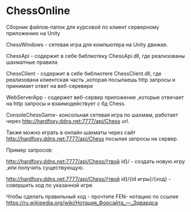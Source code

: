 # ChessOnline

Сборник файлов-папок для курсовой по клиент серверному приложению на Unity

ChessWindows - сетевая игра для компьютера на Unity движке.

ChessApi - содержит в себе библиотеку ChessApi.dll, где реализованы шахматные правила

ChessClient - содержит в себе библиотеre ChessClient.dll, где реализована клиентская часть ,которая посылаешь http запросы и принимает ответ на веб-серевере

WebServerApp - содержет веб-сервер приложение ,которые отвечает на http запросы и взаимодействует с бд Chess.

ConsoleChessGame- консольная сетевая игра по шахмам, работает через http://hardfoxy.ddns.net:7777/api/Chess url.

Также можно играть в онлайн шахматы через сайт http://hardfoxy.ddns.net:7777/api/Chess посылая запросы на сервер.

Пример запросов:

http://hardfoxy.ddns.net:7777/api/Chess/{твой id}/ - создать новую игру ,или получить существующую.

http://hardfoxy.ddns.net:7777/api/Chess/{твой id}/{id игры}/{ход} - совершить ход по указанной игре.

Чтобы сделать правильный ход - прочтите FEN- нотацию по ссылке https://ru.wikipedia.org/wiki/Нотация_Форсайта_—_Эдвардса


